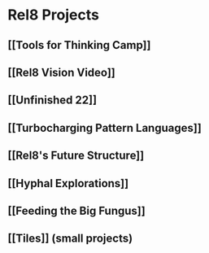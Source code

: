 # Rel8 Projects

## [[Tools for Thinking Camp]]
## [[Rel8 Vision Video]]
## [[Unfinished 22]]
## [[Turbocharging Pattern Languages]]
## [[Rel8's Future Structure]]
## [[Hyphal Explorations]]
## [[Feeding the Big Fungus]]

## [[Tiles]] (small projects)
